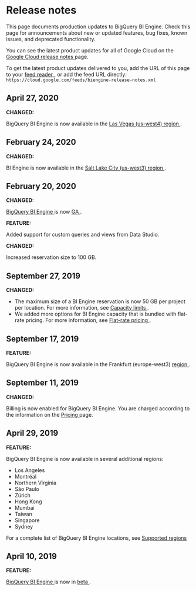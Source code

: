 #  Release notes

This page documents production updates to BigQuery BI Engine. Check this page
for announcements about new or updated features, bug fixes, known issues, and
deprecated functionality.

You can see the latest product updates for all of Google Cloud on the [ Google
Cloud release notes ](/release-notes) page.

To get the latest product updates delivered to you, add the URL of this page
to your [ feed reader
](https://wikipedia.org/wiki/Comparison_of_feed_aggregators) , or add the feed
URL directly: ` https://cloud.google.com/feeds/biengine-release-notes.xml `

##  April 27, 2020

**CHANGED:**

BigQuery BI Engine is now available in the [ Las Vegas (us-west4) region
](https://cloud.google.com/bi-engine/docs/locations#supported_regions) .

##  February 24, 2020

**CHANGED:**

BI Engine is now available in the [ Salt Lake City (us-west3) region
](https://cloud.google.com/bi-engine/docs/overview#regional_locations) .

##  February 20, 2020

**CHANGED:**

[ BigQuery BI Engine ](https://cloud.google.com/bi-engine/docs) is now [ GA
](https://cloud.google.com/terms/launch-stages) .

**FEATURE:**

Added support for custom queries and views from Data Studio.

**CHANGED:**

Increased reservation size to 100 GB.

##  September 27, 2019

**CHANGED:**

  * The maximum size of a BI Engine reservation is now 50 GB per project per location. For more information, see [ Capacity limits ](https://cloud.google.com/bi-engine/quotas#capacity_limits) . 
  * We added more options for BI Engine capacity that is bundled with flat-rate pricing. For more information, see [ Flat-rate pricing ](https://cloud.google.com/bi-engine/pricing#flat_rate_pricing) . 

##  September 17, 2019

**FEATURE:**

BigQuery BI Engine is now available in the Frankfurt (europe-west3) [ region
](https://cloud.google.com/bigquery/docs/locations#regional_locations) .

##  September 11, 2019

**CHANGED:**

Billing is now enabled for BigQuery BI Engine. You are charged according to
the information on the [ Pricing ](https://cloud.google.com/bi-engine/pricing)
page.

##  April 29, 2019

**FEATURE:**

BigQuery BI Engine is now available in several additional regions:

  * Los Angeles 
  * Montréal 
  * Northern Virginia 
  * São Paulo 
  * Zürich 
  * Hong Kong 
  * Mumbai 
  * Taiwan 
  * Singapore 
  * Sydney 

For a complete list of BigQuery BI Engine locations, see [ Supported regions
](https://cloud.google.com/bi-engine/docs/overview#supported_regions)

##  April 10, 2019

**FEATURE:**

[ BigQuery BI Engine ](https://cloud.google.com/bi-engine/docs) is now in [
beta ](https://cloud.google.com/products/#product-launch-stages) .

